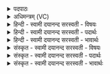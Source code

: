 <details><summary>पदपाठः</summary>

पृ॒च्छामि॑। त्वा॒। चि॒तये॑। दे॒व॒स॒खेति॑ देवऽसख। यदि॑। त्वम्। अत्र॑। मन॑सा। ज॒गन्थ॑। येषु॑। विष्णुः॑। त्रि॒षु। प॒देषु॑। आइ॑ष्ट॒ इत्याऽइ॑ष्टः। तेषु॑। विश्व॑म्। भुव॑नम्। आ। वि॒वे॒श॒। ४९।
</details>

<details><summary>अधिमन्त्रम् (VC)</summary>

- प्रष्टृसमाधातारौ देवते
- प्रजापतिर्ऋषिः
- निचृत्त्रिष्टुप्
- धैवतः
</details>

<details><summary>हिन्दी - स्वामी दयानन्द सरस्वती  - विषयः</summary>

फिर प्रश्नों को अगले मन्त्र में कहते हैं ॥
</details>

<details><summary>हिन्दी - स्वामी दयानन्द सरस्वती  - पदार्थः</summary>

पदार्थान्वयभाषाः -  हे (देवसख) विद्वानों के मित्र ! (यदि) जो (त्वम्) तू (अत्र) यहाँ (मनसा) अन्तःकरण से (जगन्थ) प्राप्त हो तो (त्वा) तुझे (चितये) चेतन के लिये (पृच्छामि) पूछता हूँ जो (विष्णुः) व्यापक ईश्वर (येषु) जिन (त्रिषु) तीन प्रकार के (पदेषु) प्राप्त होने योग्य जन्म, नाम और स्थान में (एष्टः) अच्छे प्रकार इष्ट है, (तेषु) उनमें व्याप्त हुआ (विश्वम्) सम्पूर्ण (भुवनम्) पृथिवी आदि लोकों को (आ, विवेश) भलीभाँति प्रवेश कर रहा है, उस परमात्मा को भी तुझ से पूछता हूँ ॥४९ ॥
</details>

<details><summary>हिन्दी - स्वामी दयानन्द सरस्वती  - भावार्थः</summary>

भावार्थभाषाः -  हे विद्वान् ! जो चेतनस्वरूप, सर्वव्यापी, पूजा, उपासना, प्रशंसा, स्तुति करने योग्य परमेश्वर है; उसका मेरे लिये उपदेश करो ॥४९ ॥
</details>

<details><summary>संस्कृत - स्वामी दयानन्द सरस्वती  - विषयः</summary>

पुनः प्रश्नानाह ॥
</details>

<details><summary>संस्कृत - स्वामी दयानन्द सरस्वती  - पदार्थः</summary>

पदार्थान्वयभाषाः -  हे देवसख ! यदि त्वमत्र मनसा जगन्थ तर्हि त्वा चितये पृच्छामि, यो विष्णुर्येषु त्रिषु पदेष्वेष्टोऽस्ति तेषु व्याप्तः सन् विश्वं भुवनमाविवेश तं च पृच्छामि ॥४९ ॥
</details>

<details><summary>संस्कृत - स्वामी दयानन्द सरस्वती  - भावार्थः</summary>

भावार्थभाषाः -  हे विद्वन् ! यश्चेतनः सर्वव्यापी पूजितुं योग्यः परमेश्वरोऽस्ति, तं मह्यमुपदिश ॥४९ ॥
</details>